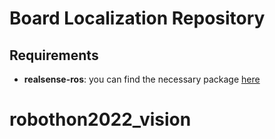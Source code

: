# Board Localization Repository

## Requirements
- **realsense-ros**: you can find the necessary package [here](https://github.com/IntelRealSense/realsense-ros)
# robothon2022_vision
